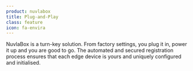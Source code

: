 ```yaml
---
product: nuvlabox
title: Plug-and-Play
class: feature
icon: fa-envira
---
```


NuvlaBox is a turn-key solution. From factory settings, you plug it in, power it up and you are good to go. The automated and secured registration process ensures that each edge device is yours and uniquely configured and initialised.
